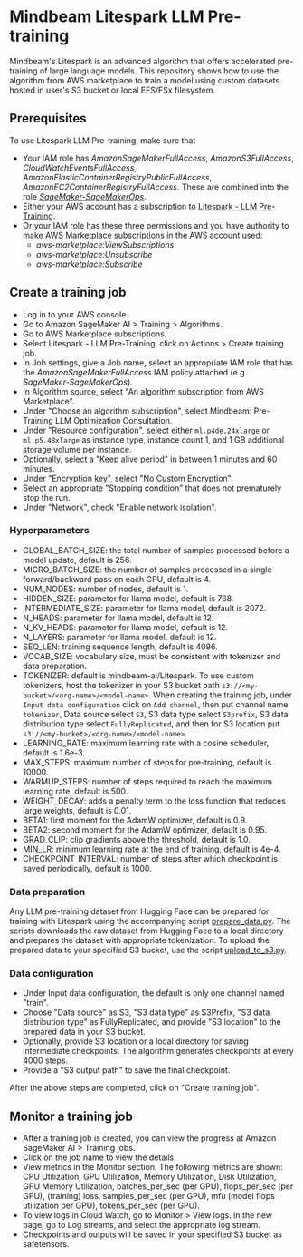 # Mindbeam Litespark LLM Pre-training
Mindbeam's Litespark is an advanced algorithm that offers accelerated pre-training of large language models. This repository shows how to use the algorithm from AWS marketplace to train a model using custom datasets hosted in user's S3 bucket or local EFS/FSx filesystem.

## Prerequisites
To use Litespark LLM Pre-training, make sure that
- Your IAM role has *AmazonSageMakerFullAccess*, *AmazonS3FullAccess*, *CloudWatchEventsFullAccess*, *AmazonElasticContainerRegistryPublicFullAccess*, *AmazonEC2ContainerRegistryFullAccess*. These are combined into the role [*SageMaker-SageMakerOps*](arn:aws:iam::975050170529:role/service-role/SageMaker-SageMakerOps).
- Either your AWS account has a subscription to [Litespark - LLM Pre-Training](https://aws.amazon.com/marketplace/pp/prodview-hsoxija73l6xs?applicationId=AWSMPContessa&ref_=beagle&sr=0-1).
- Or your IAM role has these three permissions and you have authority to make AWS Marketplace subscriptions in the AWS account used:
  - *aws-marketplace:ViewSubscriptions*
  - *aws-marketplace:Unsubscribe*
  - *aws-marketplace:Subscribe*

## Create a training job
- Log in to your AWS console.
- Go to Amazon SageMaker AI > Training > Algorithms.
- Go to AWS Marketplace subscriptions.
- Select Litespark - LLM Pre-Training, click on Actions > Create training job.
- In Job settings, give a Job name, select an appropriate IAM role that has the *AmazonSageMakerFullAccess* IAM policy attached (e.g. *SageMaker-SageMakerOps*).
- In Algorithm source, select "An algorithm subscription from AWS Marketplace".
- Under "Choose an algorithm subscription", select Mindbeam: Pre-Training LLM Optimization Consultation.
- Under "Resource configuration", select either `ml.p4de.24xlarge` or `ml.p5.48xlarge` as instance type, instance count 1, and 1 GB additional storage volume per instance.
- Optionally, select a "Keep alive period" in between 1 minutes and 60 minutes.
- Under "Encryption key", select "No Custom Encryption".
- Select an appropriate "Stopping condition" that does not prematurely stop the run.
- Under "Network", check "Enable network isolation".

### Hyperparameters
- GLOBAL_BATCH_SIZE: the total number of samples processed before a model update, default is 256.
- MICRO_BATCH_SIZE: the number of samples processed in a single forward/backward pass on each GPU, default is 4.
- NUM_NODES: number of nodes, default is 1.
- HIDDEN_SIZE: parameter for llama model, default is 768.
- INTERMEDIATE_SIZE: parameter for llama model, default is 2072.
- N_HEADS: parameter for llama model, default is 12.
- N_KV_HEADS: parameter for llama model, default is 12.
- N_LAYERS: parameter for llama model, default is 12.
- SEQ_LEN: training sequence length, default is 4096.
- VOCAB_SIZE: vocabulary size, must be consistent with tokenizer and data preparation.
- TOKENIZER: default is mindbeam-ai/Litespark. To use custom tokenizers, host the tokenizer in your S3 bucket path `s3://<my-bucket>/<org-name>/<model-name>`. When creating the training job, under `Input data configuration` click on `Add channel`, then put channel name `tokenizer`, Data source select `S3`, S3 data type select `S3prefix`, S3 data distribution type select `FullyReplicated`, and then for S3 location put `s3://<my-bucket>/<org-name>/<model-name>`. 
- LEARNING_RATE: maximum learning rate with a cosine scheduler, default is 1.6e-3.
- MAX_STEPS: maximum number of steps for pre-training, default is 10000.
- WARMUP_STEPS: number of steps required to reach the maximum learning rate, default is 500.
- WEIGHT_DECAY: adds a penalty term to the loss function that reduces large weights, default is 0.01.
- BETA1: first moment for the AdamW optimizer, default is 0.9.
- BETA2: second moment for the AdamW optimizer, default is 0.95.
- GRAD_CLIP: clip gradients above the threshold, default is 1.0.
- MIN_LR: minimum learning rate at the end of training, default is 4e-4.
- CHECKPOINT_INTERVAL: number of steps after which checkpoint is saved periodically, default is 1000.

### Data preparation
Any LLM pre-training dataset from Hugging Face can be prepared for training with Litespark using the accompanying script [prepare_data.py](https://github.com/Mindbeam-AI/Litespark-aws-marketplace/blob/main/prepare_data.py). The scripts downloads the raw dataset from Hugging Face to a local directory and prepares the dataset with appropriate tokenization. To upload the prepared data to your specified S3 bucket, use the script [upload_to_s3.py](https://github.com/Mindbeam-AI/Litespark-aws-marketplace/blob/main/upload_to_s3.py).

### Data configuration
- Under Input data configuration, the default is only one channel named "train".
- Choose "Data source" as S3, "S3 data type" as S3Prefix, "S3 data distribution type" as FullyReplicated, and provide "S3 location" to the prepared data in your S3 bucket.
- Optionally, provide S3 location or a local directory for saving intermediate checkpoints. The algorithm generates checkpoints at every 4000 steps.
- Provide a "S3 output path" to save the final checkpoint.

After the above steps are completed, click on "Create training job". 

## Monitor a training job
- After a training job is created, you can view the progress at Amazon SageMaker AI > Training jobs.
- Click on the job name to view the details.
- View metrics in the Monitor section. The following metrics are shown: CPU Utilization, GPU Utilization, Memory Utilization, Disk Utilization, GPU Memory Utilization, batches_per_sec (per GPU), flops_per_sec (per GPU), (training) loss, samples_per_sec (per GPU), mfu (model flops utilization per GPU), tokens_per_sec (per GPU).
- To view logs in Cloud Watch, go to Monitor > View logs. In the new page, go to Log streams, and select the appropriate log stream.
- Checkpoints and outputs will be saved in your specified S3 bucket as safetensors.
